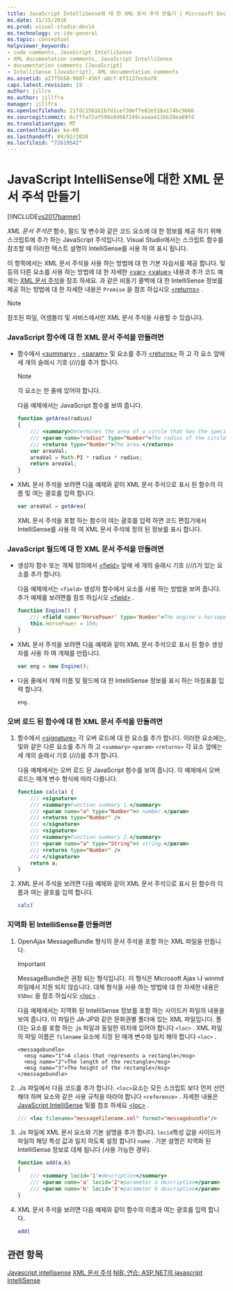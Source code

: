 ```yaml
---
title: JavaScript IntelliSense에 대 한 XML 문서 주석 만들기 | Microsoft Docs
ms.date: 11/15/2016
ms.prod: visual-studio-dev14
ms.technology: vs-ide-general
ms.topic: conceptual
helpviewer_keywords:
- code comments, JavaScript IntelliSense
- XML documentation comments, JavaScript IntelliSense
- documentation comments [JavaScript]
- IntelliSense [JavaScript], XML documentation comments
ms.assetid: a27f5b50-9807-436f-a0cf-6f3137ecbaf0
caps.latest.revision: 19
author: jillre
ms.author: jillfra
manager: jillfra
ms.openlocfilehash: 21fdc15b161b7d1cef30effe82e518a174bc9666
ms.sourcegitcommit: 6cfffa72af599a9d667249caaaa411bb28ea69fd
ms.translationtype: MT
ms.contentlocale: ko-KR
ms.lasthandoff: 09/02/2020
ms.locfileid: "72619542"
---
```

# <a name="create-xml-documentation-comments-for-javascript-intellisense"></a>JavaScript IntelliSense에 대한 XML 문서 주석 만들기
[!INCLUDE[vs2017banner](../includes/vs2017banner.md)]

*XML 문서 주석은* 함수, 필드 및 변수와 같은 코드 요소에 대 한 정보를 제공 하기 위해 스크립트에 추가 하는 JavaScript 주석입니다. Visual Studio에서는 스크립트 함수를 참조할 때 이러한 텍스트 설명이 IntelliSense를 사용 하 여 표시 됩니다.

 이 항목에서는 XML 문서 주석을 사용 하는 방법에 대 한 기본 자습서를 제공 합니다. 및 등의 다른 요소를 사용 하는 방법에 대 한 자세한 [\<var>](../ide/var-javascript.md) [\<value>](../ide/value-javascript.md) 내용과 추가 코드 예제는 [XML 문서 주석](../ide/xml-documentation-comments-javascript.md)을 참조 하세요. 과 같은 비동기 콜백에 대 한 IntelliSense 정보를 제공 하는 방법에 대 한 자세한 내용은 `Promise` 을 참조 하십시오 [\<returns>](../ide/returns-javascript.md) .

> [!NOTE]
> 참조된 파일, 어셈블리 및 서비스에서만 XML 문서 주석을 사용할 수 있습니다.

### <a name="to-create-xml-documentation-comments-for-a-javascript-function"></a>JavaScript 함수에 대 한 XML 문서 주석을 만들려면

- 함수에서 [\<summary>](../ide/summary-javascript.md) , [\<param>](../ide/param-javascript.md) 및 요소를 추가 [\<returns>](../ide/returns-javascript.md) 하 고 각 요소 앞에 세 개의 슬래시 기호 (///)를 추가 합니다.

    > [!NOTE]
    > 각 요소는 한 줄에 있어야 합니다.

     다음 예제에서는 JavaScript 함수를 보여 줍니다.

    ```javascript
    function getArea(radius)
    {
        /// <summary>Determines the area of a circle that has the specified radius parameter.</summary>
        /// <param name="radius" type="Number">The radius of the circle.</param>
        /// <returns type="Number">The area.</returns>
        var areaVal;
        areaVal = Math.PI * radius * radius;
        return areaVal;
    }
    ```

- XML 문서 주석을 보려면 다음 예제와 같이 XML 문서 주석으로 표시 된 함수의 이름 및 여는 괄호를 입력 합니다.

    ```javascript
    var areaVal = getArea(
    ```

     XML 문서 주석을 포함 하는 함수의 여는 괄호를 입력 하면 코드 편집기에서 IntelliSense를 사용 하 여 XML 문서 주석에 정의 된 정보를 표시 합니다.

### <a name="to-create-xml-documentation-comments-for-a-javascript-field"></a>JavaScript 필드에 대 한 XML 문서 주석을 만들려면

- 생성자 함수 또는 개체 정의에서 [\<field>](../ide/field-javascript.md) 앞에 세 개의 슬래시 기호 (///)가 있는 요소를 추가 합니다.

     다음 예제에서는 `<field>` 생성자 함수에서 요소를 사용 하는 방법을 보여 줍니다. 추가 예제를 보려면를 참조 하십시오 [\<field>](../ide/field-javascript.md) .

    ```javascript
    function Engine() {
        /// <field name='HorsePower' type='Number'>The engine's horsepower.</field>
        this.HorsePower = 150;
    }
    ```

- XML 문서 주석을 보려면 다음 예제와 같이 XML 문서 주석으로 표시 된 함수 생성자를 사용 하 여 개체를 만듭니다.

    ```javascript
    var eng = new Engine();
    ```

- 다음 줄에서 개체 이름 및 필드에 대 한 IntelliSense 정보를 표시 하는 마침표를 입력 합니다.

    ```javascript
    eng.
    ```

### <a name="to-create-xml-documentation-comments-for-an-overloaded-function"></a>오버 로드 된 함수에 대 한 XML 문서 주석을 만들려면

1. 함수에서 [\<signature>](../ide/signature-javascript.md) 각 오버 로드에 대 한 요소를 추가 합니다. 이러한 요소에는, 및와 같은 다른 요소를 추가 하 고 `<summary>` `<param>` `<returns>` 각 요소 앞에는 세 개의 슬래시 기호 (///)를 추가 합니다.

     다음 예제에서는 오버 로드 된 JavaScript 함수를 보여 줍니다. 이 예제에서 오버 로드는 매개 변수 형식에 따라 다릅니다.

    ```javascript
    function calc(a) {
        /// <signature>
        /// <summary>Function summary 1.</summary>
        /// <param name="a" type="Number">A number.</param>
        /// <returns type="Number" />
        /// </signature>
        /// <signature>
        /// <summary>Function summary 2.</summary>
        /// <param name="a" type="String">A string.</param>
        /// <returns type="Number" />
        /// </signature>
        return a;
    }
    ```

2. XML 문서 주석을 보려면 다음 예제와 같이 XML 문서 주석으로 표시 된 함수의 이름과 여는 괄호를 입력 합니다.

    ```javascript
    calc(
    ```

### <a name="to-create-localized-intellisense"></a>지역화 된 IntelliSense를 만들려면

1. OpenAjax MessageBundle 형식의 문서 주석을 포함 하는 XML 파일을 만듭니다.

    > [!IMPORTANT]
    > MessageBundle은 권장 되는 형식입니다. 이 형식은 Microsoft Ajax 나 winmd 파일에서 지원 되지 않습니다. 대체 형식을 사용 하는 방법에 대 한 자세한 내용은 `VSDoc` 을 참조 하십시오 [\<loc>](../ide/loc-javascript.md) .

     다음 예제에서는 지역화 된 IntelliSense 정보를 포함 하는 사이드카 파일의 내용을 보여 줍니다. 이 파일은 JA-JP와 같은 문화권별 폴더에 있는 XML 파일입니다. 폴더는 요소를 포함 하는 .js 파일과 동일한 위치에 있어야 합니다 `<loc>` . XML 파일의 파일 이름은 `filename` 요소에 지정 된 매개 변수와 일치 해야 합니다 `<loc>` .

    ```
    <messagebundle>
      <msg name="1">A class that represents a rectangle</msg>
      <msg name="2">The length of the rectangle</msg>
      <msg name="3">The height of the rectangle</msg>
    </messagebundle>

    ```

2. .Js 파일에서 다음 코드를 추가 합니다. `<loc>`요소는 모든 스크립트 보다 먼저 선언 해야 하며 요소와 같은 사용 규칙을 따라야 합니다 `<reference>` . 자세한 내용은 [JavaScript IntelliSense](../ide/javascript-intellisense.md) 및를 참조 하세요 [\<loc>](../ide/loc-javascript.md) .

    ```javascript
    /// <loc filename="messageFilename.xml" format="messagebundle"/>

    ```

3. .Js 파일에 XML 문서 요소와 기본 설명을 추가 합니다. `locid`특성 값을 사이드카 파일의 해당 특성 값과 일치 하도록 설정 합니다 `name` . 기본 설명은 지역화 된 IntelliSense 정보로 대체 됩니다 (사용 가능한 경우).

    ```javascript
    function add(a,b)
    {
        /// <summary locid='1'>description</summary>
        /// <param name='a' locid='2'>parameter a description</param>
        /// <param name='b' locid='3'>parameter b description</param>
    }

    ```

4. XML 문서 주석을 보려면 다음 예제와 같이 함수의 이름과 여는 괄호를 입력 합니다.

    ```javascript
    add(
    ```

## <a name="see-also"></a>관련 항목
 [Javascript intellisense](../ide/javascript-intellisense.md) [XML 문서 주석](../ide/xml-documentation-comments-javascript.md) [NIB: 연습: ASP.NET의 javascript IntelliSense](https://msdn.microsoft.com/4f6e0cc2-7f48-4dbf-abb0-7fb743a2d05b)
